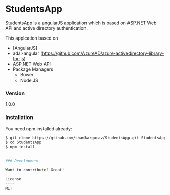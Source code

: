 # StudentsApp

StudentsApp is a angularJS application which is based on ASP.NET Web API and active directory authentication.

This applcation based on 
  - [AngularJS]
  - adal-angular (https://github.com/AzureAD/azure-activedirectory-library-for-js) 
  - ASP.NET Web API
  - Package Managers
      - Bower
      - Node.JS

### Version
1.0.0

### Installation

You need npm installed already:


```sh
$ git clone https://github.com/shankargurav/StudentsApp.git StudentsApp
$ cd StudentsApp
$ npm install


### Development

Want to contribute? Great!

License
----
MIT



